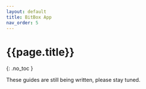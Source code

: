 ```yaml
---
layout: default
title: BitBox App
nav_order: 5
---
```


# {{page.title}}
{: .no_toc }


These guides are still being written, please stay tuned.
